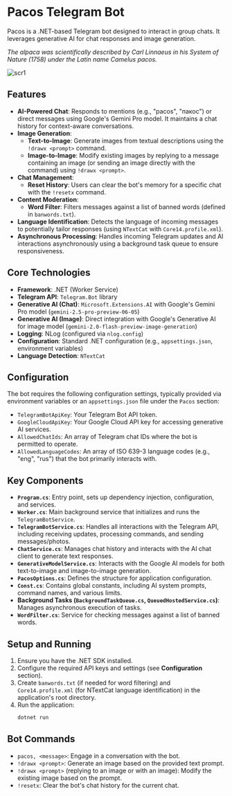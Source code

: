 # Pacos Telegram Bot

Pacos is a .NET-based Telegram bot designed to interact in group chats. It leverages generative AI for chat responses and image generation.

*The alpaca was scientifically described by Carl Linnaeus in his System of Nature (1758) under the Latin name Camelus pacos.*

![scr1](https://user-images.githubusercontent.com/8275793/231939658-5b52f5c3-2dba-4313-9756-4d8b16d14627.jpg)

## Features

- **AI-Powered Chat**: Responds to mentions (e.g., "pacos", "пакос") or direct messages using Google's Gemini Pro model. It maintains a chat history for context-aware conversations.
- **Image Generation**:
    - **Text-to-Image**: Generate images from textual descriptions using the `!drawx <prompt>` command.
    - **Image-to-Image**: Modify existing images by replying to a message containing an image (or sending an image directly with the command) using `!drawx <prompt>`.
- **Chat Management**:
    - **Reset History**: Users can clear the bot's memory for a specific chat with the `!resetx` command.
- **Content Moderation**:
    - **Word Filter**: Filters messages against a list of banned words (defined in `banwords.txt`).
- **Language Identification**: Detects the language of incoming messages to potentially tailor responses (using `NTextCat` with `Core14.profile.xml`).
- **Asynchronous Processing**: Handles incoming Telegram updates and AI interactions asynchronously using a background task queue to ensure responsiveness.

## Core Technologies

- **Framework**: .NET (Worker Service)
- **Telegram API**: `Telegram.Bot` library
- **Generative AI (Chat)**: `Microsoft.Extensions.AI` with Google's Gemini Pro model (`gemini-2.5-pro-preview-06-05`)
- **Generative AI (Image)**: Direct integration with Google's Generative AI for image model (`gemini-2.0-flash-preview-image-generation`)
- **Logging**: NLog (configured via `nlog.config`)
- **Configuration**: Standard .NET configuration (e.g., `appsettings.json`, environment variables)
- **Language Detection**: `NTextCat`

## Configuration

The bot requires the following configuration settings, typically provided via environment variables or an `appsettings.json` file under the `Pacos` section:

- `TelegramBotApiKey`: Your Telegram Bot API token.
- `GoogleCloudApiKey`: Your Google Cloud API key for accessing generative AI services.
- `AllowedChatIds`: An array of Telegram chat IDs where the bot is permitted to operate.
- `AllowedLanguageCodes`: An array of ISO 639-3 language codes (e.g., "eng", "rus") that the bot primarily interacts with.

## Key Components

- **`Program.cs`**: Entry point, sets up dependency injection, configuration, and services.
- **`Worker.cs`**: Main background service that initializes and runs the `TelegramBotService`.
- **`TelegramBotService.cs`**: Handles all interactions with the Telegram API, including receiving updates, processing commands, and sending messages/photos.
- **`ChatService.cs`**: Manages chat history and interacts with the AI chat client to generate text responses.
- **`GenerativeModelService.cs`**: Interacts with the Google AI models for both text-to-image and image-to-image generation.
- **`PacosOptions.cs`**: Defines the structure for application configuration.
- **`Const.cs`**: Contains global constants, including AI system prompts, command names, and various limits.
- **Background Tasks (`BackgroundTaskQueue.cs`, `QueuedHostedService.cs`)**: Manages asynchronous execution of tasks.
- **`WordFilter.cs`**: Service for checking messages against a list of banned words.

## Setup and Running

1.  Ensure you have the .NET SDK installed.
2.  Configure the required API keys and settings (see **Configuration** section).
3.  Create `banwords.txt` (if needed for word filtering) and `Core14.profile.xml` (for NTextCat language identification) in the application's root directory.
4.  Run the application:
    ```bash
    dotnet run
    ```

## Bot Commands

- `pacos, <message>`: Engage in a conversation with the bot.
- `!drawx <prompt>`: Generate an image based on the provided text prompt.
- `!drawx <prompt>` (replying to an image or with an image): Modify the existing image based on the prompt.
- `!resetx`: Clear the bot's chat history for the current chat.
